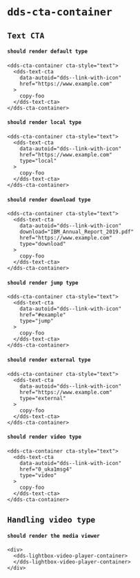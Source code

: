 # `dds-cta-container`

## `Text CTA`

####   `should render default type`

```
<dds-cta-container cta-style="text">
  <dds-text-cta
    data-autoid="dds--link-with-icon"
    href="https://www.example.com"
  >
    copy-foo
  </dds-text-cta>
</dds-cta-container>

```

####   `should render local type`

```
<dds-cta-container cta-style="text">
  <dds-text-cta
    data-autoid="dds--link-with-icon"
    href="https://www.example.com"
    type="local"
  >
    copy-foo
  </dds-text-cta>
</dds-cta-container>

```

####   `should render download type`

```
<dds-cta-container cta-style="text">
  <dds-text-cta
    data-autoid="dds--link-with-icon"
    download="IBM_Annual_Report_2019.pdf"
    href="https://www.example.com"
    type="download"
  >
    copy-foo
  </dds-text-cta>
</dds-cta-container>

```

####   `should render jump type`

```
<dds-cta-container cta-style="text">
  <dds-text-cta
    data-autoid="dds--link-with-icon"
    href="#example"
    type="jump"
  >
    copy-foo
  </dds-text-cta>
</dds-cta-container>

```

####   `should render external type`

```
<dds-cta-container cta-style="text">
  <dds-text-cta
    data-autoid="dds--link-with-icon"
    href="https://www.example.com"
    type="external"
  >
    copy-foo
  </dds-text-cta>
</dds-cta-container>

```

####   `should render video type`

```
<dds-cta-container cta-style="text">
  <dds-text-cta
    data-autoid="dds--link-with-icon"
    href="0_uka1msg4"
    type="video"
  >
    copy-foo
  </dds-text-cta>
</dds-cta-container>

```

## `Handling video type`

####   `should render the media viewer`

```
<div>
  <dds-lightbox-video-player-container>
  </dds-lightbox-video-player-container>
</div>

```

